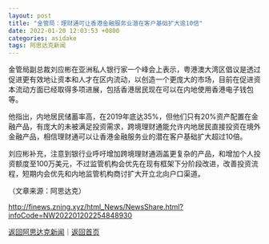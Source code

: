 ```yaml
---
layout: post
title: "金管局：理财通可让香港金融服务业潜在客户基础扩大逾10倍"
date: 2022-01-20 12:03:53 +0800
categories: asidake
tags: 阿思达克新闻
---
```

<p>金管局副总裁刘应彬在亚洲私人银行家一个峰会上表示，粤港澳大湾区倡议是透过促进更有效地让资本和人才在区内流动，以创造一个更庞大的市场，目前在促进资本流动方面已经取得多项进展，包括香港居民现在可以在内地使用香港电子钱包等。</p>
 <p>他指出，内地居民储蓄率高，在2019年底达35%，但他们只有20%资产配置在金融产品，有庞大的未被满足投资需求，跨境理财通能允许内地居民直接投资在境外金融产品，相信理财通可以让香港金融服务业的潜在客户基础扩大超过10倍。</p>
 <p>刘应彬补充，注意到银行业呼吁增加跨境理财通涵盖更复杂的产品，和增加个人投资额度至100万美元，不过监管机构会优先在现有框架下分阶段改进，改善投资流程，短期内会优先和内地监管机构商讨扩大开立北向户口渠道。</p>
 <p></p><p class="em_media">（文章来源：阿思达克）</p>

<http://finews.zning.xyz/html_News/NewsShare.html?infoCode=NW202201202254848930>

[返回阿思达克新闻](//finews.withounder.com/category/asidake.html)｜[返回首页](//finews.withounder.com/)
